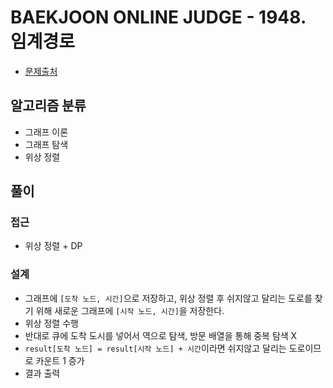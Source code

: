 # BAEKJOON ONLINE JUDGE - 1948. 임계경로
* [문제출처](https://www.acmicpc.net/problem/1516 "1948. 임계경로")

## 알고리즘 분류
- 그래프 이론
- 그래프 탐색
- 위상 정렬

## 풀이

### 접근
- 위상 정렬 + DP

### 설계
- 그래프에 `[도착 노드, 시간]`으로 저장하고, 위상 정렬 후 쉬지않고 달리는 도로를 찾기 위해 새로운 그래프에 `[시작 노드, 시간]`을 저장한다.
- 위상 정렬 수행
- 반대로 큐에 도착 도시를 넣어서 역으로 탐색, 방문 배열을 통해 중복 탐색 X
- `result[도착 노드] = result[시작 노드] + 시간`이라면 쉬지않고 달리는 도로이므로 카운트 1 증가
- 결과 출력